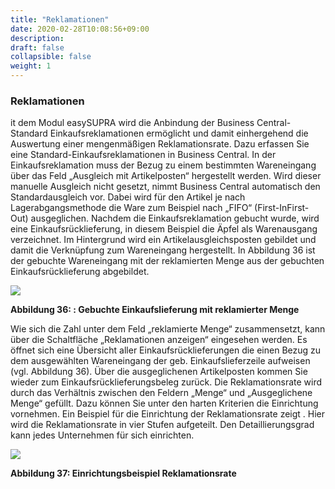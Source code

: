 ```yaml
---
title: "Reklamationen"
date: 2020-02-28T10:08:56+09:00
description: 
draft: false
collapsible: false
weight: 1
---
```

### Reklamationen

it dem Modul easySUPRA wird die Anbindung der Business Central-Standard Einkaufsreklamationen ermöglicht und damit einhergehend die Auswertung einer mengenmäßigen Reklamationsrate. Dazu erfassen Sie eine Standard-Einkaufsreklamationen in Business Central. In der Einkaufsreklamation muss der Bezug zu einem bestimmten Wareneingang über 
das Feld „Ausgleich mit Artikelposten“ hergestellt werden. Wird dieser manuelle Ausgleich 
nicht gesetzt, nimmt Business Central automatisch den Standardausgleich vor. Dabei wird 
für den Artikel je nach Lagerabgangsmethode die Ware zum Beispiel nach „FIFO“ (First-InFirst-Out) ausgeglichen. 
Nachdem die Einkaufsreklamation gebucht wurde, wird eine Einkaufsrücklieferung, in diesem Beispiel die Äpfel als Warenausgang verzeichnet. Im Hintergrund wird ein Artikelausgleichsposten gebildet und damit die Verknüpfung zum Wareneingang hergestellt. In Abbildung 36 ist der gebuchte Wareneingang mit der reklamierten Menge aus der gebuchten 
Einkaufsrücklieferung abgebildet.


![](images/connectornav/easysupraWeb/Abb36.png)

**Abbildung 36: : Gebuchte Einkaufslieferung mit reklamierter Menge**

Wie sich die Zahl unter dem Feld „reklamierte Menge“ zusammensetzt, kann über die Schaltfläche „Reklamationen anzeigen“ eingesehen werden. Es öffnet sich eine Übersicht aller Einkaufsrücklieferungen die einen Bezug zu dem ausgewählten Wareneingang der geb. Einkaufslieferzeile aufweisen (vgl. Abbildung 36).
Über die ausgeglichenen Artikelposten kommen Sie wieder zum Einkaufsrücklieferungsbeleg
zurück. Die Reklamationsrate wird durch das Verhältnis zwischen den Feldern „Menge“ und 
„Ausgeglichene Menge“ gefüllt. Dazu können Sie unter den harten Kriterien die Einrichtung 
vornehmen. Ein Beispiel für die Einrichtung der Reklamationsrate zeigt . Hier wird die Reklamationsrate in vier Stufen aufgeteilt. Den Detaillierungsgrad kann jedes Unternehmen für sich 
einrichten. 

![](images/connectornav/easysupraWeb/Abb37.png)

**Abbildung 37: Einrichtungsbeispiel Reklamationsrate**



